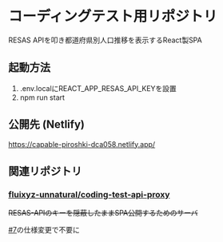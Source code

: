 # コーディングテスト用リポジトリ

RESAS APIを叩き都道府県別人口推移を表示するReact製SPA

## 起動方法

1. .env.localにREACT_APP_RESAS_API_KEYを設置
2. npm run start

## 公開先 (Netlify) 
https://capable-piroshki-dca058.netlify.app/

## 関連リポジトリ

### [fluixyz-unnatural/coding-test-api-proxy](https://github.com/fluixyz-unnatural/conding-test-api-proxy)

~~RESAS-APIのキーを隠蔽したままSPA公開するためのサーバ~~

[#7](https://github.com/fluixyz-unnatural/frontend-coding-test/pull/7)の仕様変更で不要に
